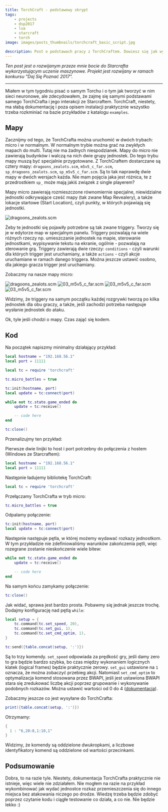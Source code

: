 ```yaml
---
title: TorchCraft - podstawowy skrypt
tags:
    - projects
    - dsp2017
    - lua
    - starcraft
    - torch
image: images/posts_thumbnails/torchcraft_basic_script.jpg

description: Post o podstawach pracy z TorchCraftem. Dowiesz się jak wyglądają mapy w TorchCrafcie i jak stworzyć podstawowy skrypt zawierający minimum funkcjonalności.
---
```

*Ten post jest o rozwijanym przeze mnie bocie do Starcrafta wykorzystującym uczenie maszynowe. Projekt jest rozwijany w ramach konkursu "Daj Się Poznać 2017".*

---

Miałem w tym tygodniu pisać o samym Torchu i o tym jak tworzyć w nim sieci neuronowe, ale zdecydowałem, że zajmę się samymi podstawami samego TorchCrafta i jego interakcji ze Starcraftem. TorchCraft, niestety, ma słabą dokumentację i poza opisem instalacji praktycznie wszystko trzeba rozkminiać na bazie przykładów z katalogu `examples`.

<!-- truncate -->

## Mapy

Zacznijmy od tego, że TorchCrafta można uruchomić w dwóch trybach: micro i w normalnym. W normalnym trybie można grać na zwykłych mapach do multi. Tutaj nie ma żadnych niespodzianek. Mapy do micro nie zawierają budynków i walczą na nich dwie grupy jednostek. Do tego trybu mapy muszą być specjalnie przygotowane. Z TorchCraftem dostarczane są cztery mapy: `dragoons_zealots.scm`, `m5v5_c_far.scm`, `sp_dragoons_zealots.scm`, `sp_m5v5_c_far.scm`. Są to tak naprawdę dwie mapy w dwóch wersjach każda. Nie mam pojęcia jaka jest różnica, te z przedrostkiem `sp_` może mają jakiś związek z single playerem?

Mapy micro zawierają rozmieszczone równomiernie specjalne, niewidzialne jednostki odkrywające cześć mapy (tak zwane Map Revealery), a także lokacje startowe (Start Location), czyli punkty, w których pojawiają się jednostki.

![dragoons_zealots.scm](/images/posts/torchcraft_basic_script/01_dragoons_zealots.png)

Żeby te jednostki się pojawiły potrzebne są tak zwane triggery. Tworzy się je w edytorze map w specjalnym panelu. Triggery pozwalają na wiele różnych rzeczy np. umieszczanie jednostek na mapie, sterowanie jednostkami, wypisywanie tekstu na ekranie, ogólnie - pozwalają na sterowanie grą. Triggery zawierają dwie rzeczy: `conditions` - czyli warunki dla których trigger jest uruchamiany, a także `actions` - czyli akcje uruchamiane w ramach danego triggera. Można jeszcze ustawić osobno, dla jakiego gracza trigger jest uruchamiany.

Zobaczmy na nasze mapy micro:

![dragoons_zealots.scm](/images/posts/torchcraft_basic_script/02_dragoons_zealots.png)
![03_m5v5_c_far.scm](/images/posts/torchcraft_basic_script/03_m5v5_c_far.png)
![03_m5v5_c_far.scm](/images/posts/torchcraft_basic_script/04_m5v5_c_far.png)
![03_m5v5_c_far.scm](/images/posts/torchcraft_basic_script/05_m5v5_c_far.png)

Widzimy, że triggery na samym początku każdej rozgrywki tworzą po kilka jednostek dla obu graczy, a także, jeśli zachodzi potrzeba następuje wysłanie jednostek do ataku.

Ok, tyle jeśli chodzi o mapy. Czas zająć się kodem.

## Kod

Na początek napiszmy minimalny działający przykład:


```Lua
local hostname = "192.168.56.1"
local port = 11111

local tc = require 'torchcraft'

tc.micro_battles = true

tc:init(hostname, port)
local update = tc:connect(port)

while not tc.state.game_ended do
    update = tc:receive()

    -- code here
end

tc:close()
```

Przenalizujmy ten przykład:

Pierwsze dwie linijki to host i port potrzebny do połączenia z hostem (Windows ze Starcraftem):

```Lua
local hostname = "192.168.56.1"
local port = 11111
```

Następnie ładujemy bibliotekę TorchCraft:

```Lua
local tc = require 'torchcraft'
```

Przełączamy TorchCrafta w tryb micro:

```Lua
tc.micro_battles = true
```

Odpalamy połączenie:

```Lua
tc:init(hostname, port)
local update = tc:connect(port)
```

Następnie następuje pętla, w której możemy wydawać rozkazy jednostkom. W tym przykładzie nie zdefiniowaliśmy warunków zakończenia pętli, więc rozegrane zostanie nieskończenie wiele bitew:

```Lua
while not tc.state.game_ended do
    update = tc:receive()

    -- code here
end
```

Na samym końcu zamykamy połączenie:

```Lua
tc:close()
```

Jak widać, sprawa jest bardzo prosta. Pobawmy się jednak jeszcze trochę. Dodajmy konfigurację nad pętlą `while`:

```Lua
local setup = {
    tc.command(tc.set_speed, 20),
    tc.command(tc.set_gui, 1),
    tc.command(tc.set_cmd_optim, 1),
}

tc:send({table.concat(setup, ':')})
```

Są to trzy komendy. `set_speed` odpowiada za prędkość gry, jeśli damy zero to gra będzie bardzo szybka, bo czas między wykonaniem logicznych klatek (logical frames) będzie praktycznie zerowy. `set_gui` ustawione na `1` oznacza, że można zobaczyć przebieg akcji. Natomiast `set_cmd_optim` to optymalizacja komend stosowana przez BWAPI, jeśli jest ustawiona BWAPI stara się zredukować liczbę akcji poprzez grupowanie i wykonywanie podobnych rozkazów. Można ustawić wartości od 0 do 4 ([dokumentacja](https://bwapi.github.io/class_b_w_a_p_i_1_1_game.html#a2e44b952a0a55416da1628237bbc82ea)).

Zobaczmy jeszcze co jest wysyłane do TorchCrafta:

```Lua
print({table.concat(setup, ':')})
```

Otrzymamy:

```Lua
{
  1 : "6,20:8,1:10,1"
}
```

Widzimy, że komendy są oddzielone dwukropkami, a liczbowe identyfikatory komend są oddzielone od wartości przecinkami.

## Podsumowanie

Dobra, to na razie tyle. Niestety, dokumentacja TorchCrafta praktycznie nie istnieje, więc wiele nie zdziałałem. Nie mogłem na razie na przykład wykombinować jak wydać jednostce rozkaz przemieszczenia się do innego miejsca bez atakowania niczego po drodze. Wiedzę trzeba będzie zdobyć poprzez czytanie kodu i ciągłe testowanie co działa, a co nie. Nie będzie lekko :)
